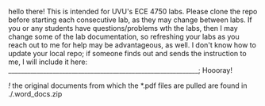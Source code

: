 hello there! This is intended for UVU's ECE 4750 labs. Please clone the repo 
before starting each consecutive lab, as they may change between labs. If you
or any students have questions/problems wth the labs, then I may change some
of the lab documentation, so refreshing your labs as you reach out to me for
help may be advantageous, as well. I don't know how to update your local repo;
if someone finds out and sends the instruction to me, I will include
it here:
____________________________________________________________;
Hoooray!

*!* the original documents from which the *.pdf files are pulled are found in ./.word_docs.zip
